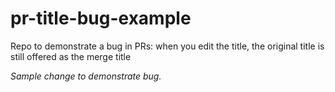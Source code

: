 # pr-title-bug-example
Repo to demonstrate a bug in PRs: when you edit the title, the original title is still offered as the merge title

_Sample change to demonstrate bug._
